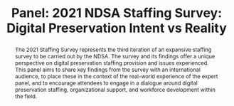 ---
abstract: The 2021 Staffing Survey represents the third iteration of an expansive
  staffing survey to be carried out by the NDSA. The survey and its findings offer
  a unique perspective on digital preservation staffing provision and issues experienced.
  This panel aims to share key findings from the survey with an international audience,
  to place these in the context of the real-world experience of the expert panel,
  and to encourage attendees to engage in a dialogue around digital preservation staffing,
  organizational support, and workforce development within the field.
creators:
- Work, Lauren
date: null
document_url: https://az659834.vo.msecnd.net/eventsairwesteuprod/production-inconference-public/38cca09ecdf740ecaf710fd519710f04
grand_parent: iPRES
institutions:
- University Of Virginia
keywords:
- staffing
- organization
- resources
- skills
- training<br />
landing_page_url: null
language: eng
layout: publication
license: CC-BY 4.0 International
notes_url: null
parent: iPRES 2022
presentation_url: null
publication_type: panel
size: null
source_name: iPRES
title: 'Panel: 2021 NDSA Staffing Survey: Digital Preservation Intent vs Reality'
year: 2022
---